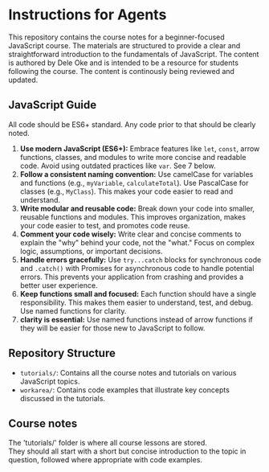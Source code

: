 # Instructions for Agents

This repository contains the course notes for a beginner-focused JavaScript course. The materials are structured to provide a clear and straightforward introduction to the fundamentals of JavaScript. The content is authored by Dele Oke and is intended to be a resource for students following the course.
The content is continously being reviewed and updated.

## JavaScript Guide
All code should be ES6+ standard. Any code prior to that should be clearly noted.

1.  **Use modern JavaScript (ES6+):** Embrace features like `let`, `const`, arrow functions, classes, and modules to write more concise and readable code. Avoid using outdated practices like `var`. See 7 below.
2.  **Follow a consistent naming convention:** Use camelCase for variables and functions (e.g., `myVariable`, `calculateTotal`). Use PascalCase for classes (e.g., `MyClass`). This makes your code easier to read and understand.
3.  **Write modular and reusable code:** Break down your code into smaller, reusable functions and modules. This improves organization, makes your code easier to test, and promotes code reuse.
4.  **Comment your code wisely:** Write clear and concise comments to explain the "why" behind your code, not the "what." Focus on complex logic, assumptions, or important decisions.
5.  **Handle errors gracefully:** Use `try...catch` blocks for synchronous code and `.catch()` with Promises for asynchronous code to handle potential errors. This prevents your application from crashing and provides a better user experience.
6.  **Keep functions small and focused:** Each function should have a single responsibility. This makes them easier to understand, test, and debug. Use named functions for clarity.
7.  **clarity is essential:** Use named functions instead of arrow functions if they will be easier for those new to JavaScript to follow.

## Repository Structure
- `tutorials/`: Contains all the course notes and tutorials on various JavaScript topics.
- `workarea/`: Contains code examples that illustrate key concepts discussed in the tutorials.

## Course notes
The 'tutorials/' folder is where all course lessons are stored.  
They should all start with a short but concise introduction to the topic in question, followed where appropriate with code examples.